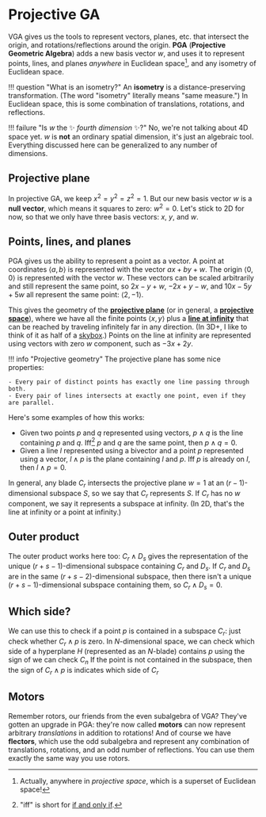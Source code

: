 # Projective GA

VGA gives us the tools to represent vectors, planes, etc. that intersect the origin, and rotations/reflections around the origin. **PGA** (**Projective Geometric Algebra**) adds a new basis vector $w$, and uses it to represent points, lines, and planes _anywhere_ in Euclidean space[^projective], and any isometry of Euclidean space.

[^projective]: Actually, anywhere in _projective space_, which is a superset of Euclidean space!

!!! question "What is an isometry?"
    An **isometry** is a distance-preserving transformation. (The word "isometry" literally means "same measure.") In Euclidean space, this is some combination of translations, rotations, and reflections.

!!! failure "Is $w$ the :sparkles: _fourth dimension_ :sparkles:?"
    No, we're not talking about 4D space yet. $w$ is **not** an ordinary spatial dimension, it's just an algebraic tool. Everything discussed here can be generalized to any number of dimensions.

## Projective plane

In projective GA, we keep $x^2 = y^2 = z^2 = 1$. But our new basis vector $w$ is a **null vector**, which means it squares to zero: $w^2 = 0$. Let's stick to 2D for now, so that we only have three basis vectors: $x$, $y$, and $w$.

## Points, lines, and planes

PGA gives us the ability to represent a point as a vector. A point at coordinates $\langle a, b \rangle$ is represented with the vector $ax + by + w$. The origin $\langle 0, 0 \rangle$ is represented with the vector $w$. These vectors can be scaled arbitrarily and still represent the same point, so $2x-y+w$, $-2x+y-w$, and $10x-5y+5w$ all represent the same point: $\langle 2, -1 \rangle$.

This gives the geometry of the **[projective plane]** (or in general, a **[projective space]**), where we have all the finite points $\langle x, y \rangle$ plus a **[line at infinity]** that can be reached by traveling infinitely far in any direction. (In 3D+, I like to think of it as half of a [skybox].) Points on the line at infinity are represented using vectors with zero $w$ component, such as $-3x+2y$.

[projective plane]: https://en.wikipedia.org/wiki/Projective_plane
[projective space]: https://en.wikipedia.org/wiki/Projective_space
[line at infinity]: https://en.wikipedia.org/wiki/Line_at_infinity
[skybox]: https://en.wikipedia.org/wiki/Skybox_(video_games)

!!! info "Projective geometry"
    The projective plane has some nice properties:

    - Every pair of distinct points has exactly one line passing through both.
    - Every pair of lines intersects at exactly one point, even if they are parallel.

Here's some examples of how this works:

- Given two points $p$ and $q$ represented using vectors, $p \wedge q$ is the line containing $p$ and $q$. Iff[^iff] $p$ and $q$ are the same point, then $p \wedge q = 0$.
- Given a line $l$ represented using a bivector and a point $p$ represented using a vector, $l \wedge p$ is the plane containing $l$ and $p$. Iff $p$ is already on $l$, then $l \wedge p = 0$.

[^iff]: "iff" is short for [if and only if](https://en.wikipedia.org/wiki/If_and_only_if).

In general, any blade $C_r$ intersects the projective plane $w=1$ at an $(r-1)$-dimensional subspace $S$, so we say that $C_r$ represents $S$. If $C_r$ has no $w$ component, we say it represents a subspace at infinity. (In 2D, that's the line at infinity or a point at infinity.)

## Outer product

The outer product works here too: $C_r \wedge D_s$ gives the representation of the unique $(r+s-1)$-dimensional subspace containing $C_r$ and $D_s$. If $C_r$ and $D_s$ are in the same $(r+s-2)$-dimensional subspace, then there isn't a unique $(r+s-1)$-dimensional subspace containing them, so $C_r \wedge D_s = 0$.

## Which side?

We can use this to check if a point $p$ is contained in a subspace $C_r$: just check whether $C_r \wedge p$ is zero. In $N$-dimensional space, we can check which side of a hyperplane $H$ (represented as an $N$-blade) contains $p$ using the sign of  we can check $C_n$ If the point is not contained in the subspace, then the sign of $C_r \wedge p$ is indicates which side of $C_r$

## Motors

Remember rotors, our friends from the even subalgebra of VGA? They've gotten an upgrade in PGA: they're now called **motors** can now represent arbitrary _translations_ in addition to rotations! And of course we have **flectors**, which use the odd subalgebra and represent any combination of translations, rotations, and an odd number of reflections. You can use them exactly the same way you use rotors.

